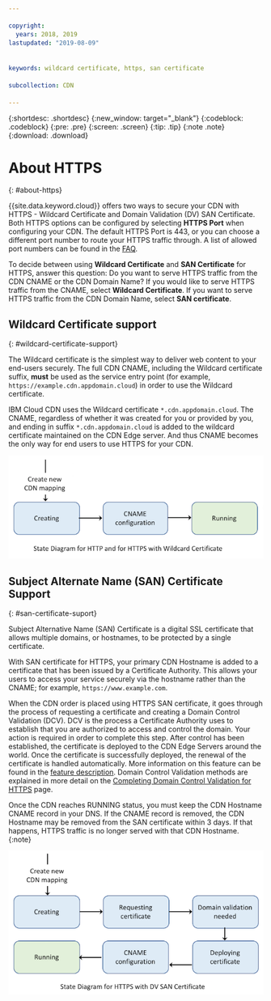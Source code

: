 ```yaml
---

copyright:
  years: 2018, 2019
lastupdated: "2019-08-09"


keywords: wildcard certificate, https, san certificate

subcollection: CDN

---
```


{:shortdesc: .shortdesc}
{:new_window: target="_blank"}
{:codeblock: .codeblock}
{:pre: .pre}
{:screen: .screen}
{:tip: .tip}
{:note .note}
{:download: .download}

# About HTTPS
{: #about-https}

{{site.data.keyword.cloud}} offers two ways to secure your CDN with HTTPS - Wildcard Certificate and Domain Validation (DV) SAN Certificate. Both HTTPS options can be configured by selecting **HTTPS Port** when configuring your CDN. The default HTTPS Port is 443, or you can choose a different port number to route your HTTPS traffic through. A list of allowed port numbers can be found in the [FAQ](/docs/CDN?topic=CDN-faqs#are-there-any-restrictions-on-what-http-and-https-port-numbers-are-allowed-for-akamai-).

To decide between using **Wildcard Certificate** and **SAN Certificate** for HTTPS, answer this question: Do you want to serve HTTPS traffic from the CDN CNAME or the CDN Domain Name? If you would like to serve HTTPS traffic from the CNAME, select **Wildcard Certificate**. If you want to serve HTTPS traffic from the CDN Domain Name, select **SAN certificate**.

## Wildcard Certificate support
{: #wildcard-certificate-support}

The Wildcard certificate is the simplest way to deliver web content to your end-users securely. The full CDN CNAME, including the Wildcard certificate suffix, **must** be used as the service entry point (for example, `https://example.cdn.appdomain.cloud`) in order to use the Wildcard certificate.

IBM Cloud CDN uses the Wildcard certificate `*.cdn.appdomain.cloud`. The CNAME, regardless of whether it was created for you or provided by you, and ending in suffix `*.cdn.appdomain.cloud` is added to the wildcard certificate maintained on the CDN Edge server. And thus CNAME becomes the only way for end users to use HTTPS for your CDN.

![Diagram for HTTP and Wildcard](images/state-diagram-wildcard.png)

## Subject Alternate Name (SAN) Certificate Support
{: #san-certificate-suport}

Subject Alternative Name (SAN) Certificate is a digital SSL certificate that allows multiple domains, or hostnames, to be protected by a single certificate.

With SAN certificate for HTTPS, your primary CDN Hostname is added to a certificate that has been issued by a Certificate Authority. This allows your users to access your service securely via the hostname rather than the CNAME; for example, `https://www.example.com`.

When the CDN order is placed using HTTPS SAN certificate, it goes through the process of requesting a certificate and creating a Domain Control Validation (DCV). DCV is the process a Certificate Authority uses to establish that you are authorized to access and control the domain. Your action is required in order to complete this step. After control has been established, the certificate is deployed to the CDN Edge Servers around the world. Once the certificate is successfully deployed, the renewal of the certificate is handled automatically. More information on this feature can be found in the [feature description](/docs/CDN?topic=CDN-feature-descriptions#https-protocol-support). Domain Control Validation methods are explained in more detail on the [Completing Domain Control Validation for HTTPS](/docs/CDN?topic=CDN-completing-domain-control-validation-for-https-with-dv-san#initial-steps-to-domain-control-validation) page.

Once the CDN reaches RUNNING status, you must keep the CDN Hostname CNAME record in your DNS. If the CNAME record is removed, the CDN Hostname may be removed from the SAN certificate within 3 days. If that happens, HTTPS traffic is no longer served with that CDN Hostname.
{:note}

![Diagram for HTTPS with SAN Cert](images/state-diagram-san.png)
